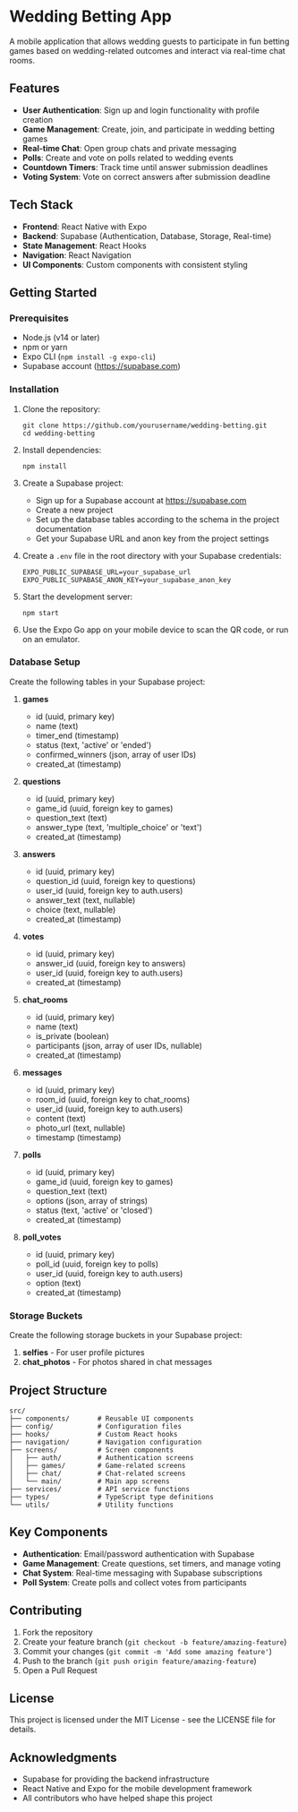 # Wedding Betting App

A mobile application that allows wedding guests to participate in fun betting games based on wedding-related outcomes and interact via real-time chat rooms.

## Features

- **User Authentication**: Sign up and login functionality with profile creation
- **Game Management**: Create, join, and participate in wedding betting games
- **Real-time Chat**: Open group chats and private messaging
- **Polls**: Create and vote on polls related to wedding events
- **Countdown Timers**: Track time until answer submission deadlines
- **Voting System**: Vote on correct answers after submission deadline

## Tech Stack

- **Frontend**: React Native with Expo
- **Backend**: Supabase (Authentication, Database, Storage, Real-time)
- **State Management**: React Hooks
- **Navigation**: React Navigation
- **UI Components**: Custom components with consistent styling

## Getting Started

### Prerequisites

- Node.js (v14 or later)
- npm or yarn
- Expo CLI (`npm install -g expo-cli`)
- Supabase account (https://supabase.com)

### Installation

1. Clone the repository:
   ```
   git clone https://github.com/yourusername/wedding-betting.git
   cd wedding-betting
   ```

2. Install dependencies:
   ```
   npm install
   ```

3. Create a Supabase project:
   - Sign up for a Supabase account at https://supabase.com
   - Create a new project
   - Set up the database tables according to the schema in the project documentation
   - Get your Supabase URL and anon key from the project settings

4. Create a `.env` file in the root directory with your Supabase credentials:
   ```
   EXPO_PUBLIC_SUPABASE_URL=your_supabase_url
   EXPO_PUBLIC_SUPABASE_ANON_KEY=your_supabase_anon_key
   ```

5. Start the development server:
   ```
   npm start
   ```

6. Use the Expo Go app on your mobile device to scan the QR code, or run on an emulator.

### Database Setup

Create the following tables in your Supabase project:

1. **games**
   - id (uuid, primary key)
   - name (text)
   - timer_end (timestamp)
   - status (text, 'active' or 'ended')
   - confirmed_winners (json, array of user IDs)
   - created_at (timestamp)

2. **questions**
   - id (uuid, primary key)
   - game_id (uuid, foreign key to games)
   - question_text (text)
   - answer_type (text, 'multiple_choice' or 'text')
   - created_at (timestamp)

3. **answers**
   - id (uuid, primary key)
   - question_id (uuid, foreign key to questions)
   - user_id (uuid, foreign key to auth.users)
   - answer_text (text, nullable)
   - choice (text, nullable)
   - created_at (timestamp)

4. **votes**
   - id (uuid, primary key)
   - answer_id (uuid, foreign key to answers)
   - user_id (uuid, foreign key to auth.users)
   - created_at (timestamp)

5. **chat_rooms**
   - id (uuid, primary key)
   - name (text)
   - is_private (boolean)
   - participants (json, array of user IDs, nullable)
   - created_at (timestamp)

6. **messages**
   - id (uuid, primary key)
   - room_id (uuid, foreign key to chat_rooms)
   - user_id (uuid, foreign key to auth.users)
   - content (text)
   - photo_url (text, nullable)
   - timestamp (timestamp)

7. **polls**
   - id (uuid, primary key)
   - game_id (uuid, foreign key to games)
   - question_text (text)
   - options (json, array of strings)
   - status (text, 'active' or 'closed')
   - created_at (timestamp)

8. **poll_votes**
   - id (uuid, primary key)
   - poll_id (uuid, foreign key to polls)
   - user_id (uuid, foreign key to auth.users)
   - option (text)
   - created_at (timestamp)

### Storage Buckets

Create the following storage buckets in your Supabase project:

1. **selfies** - For user profile pictures
2. **chat_photos** - For photos shared in chat messages

## Project Structure

```
src/
├── components/       # Reusable UI components
├── config/           # Configuration files
├── hooks/            # Custom React hooks
├── navigation/       # Navigation configuration
├── screens/          # Screen components
│   ├── auth/         # Authentication screens
│   ├── games/        # Game-related screens
│   ├── chat/         # Chat-related screens
│   └── main/         # Main app screens
├── services/         # API service functions
├── types/            # TypeScript type definitions
└── utils/            # Utility functions
```

## Key Components

- **Authentication**: Email/password authentication with Supabase
- **Game Management**: Create questions, set timers, and manage voting
- **Chat System**: Real-time messaging with Supabase subscriptions
- **Poll System**: Create polls and collect votes from participants

## Contributing

1. Fork the repository
2. Create your feature branch (`git checkout -b feature/amazing-feature`)
3. Commit your changes (`git commit -m 'Add some amazing feature'`)
4. Push to the branch (`git push origin feature/amazing-feature`)
5. Open a Pull Request

## License

This project is licensed under the MIT License - see the LICENSE file for details.

## Acknowledgments

- Supabase for providing the backend infrastructure
- React Native and Expo for the mobile development framework
- All contributors who have helped shape this project
